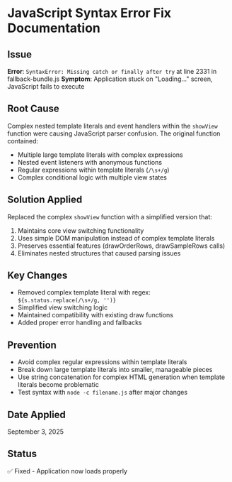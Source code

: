 # JavaScript Syntax Error Fix Documentation

## Issue
**Error**: `SyntaxError: Missing catch or finally after try` at line 2331 in fallback-bundle.js
**Symptom**: Application stuck on "Loading..." screen, JavaScript fails to execute

## Root Cause
Complex nested template literals and event handlers within the `showView` function were causing JavaScript parser confusion. The original function contained:
- Multiple large template literals with complex expressions
- Nested event listeners with anonymous functions
- Regular expressions within template literals (`/\s+/g`)
- Complex conditional logic with multiple view states

## Solution Applied
Replaced the complex `showView` function with a simplified version that:
1. Maintains core view switching functionality
2. Uses simple DOM manipulation instead of complex template literals
3. Preserves essential features (drawOrderRows, drawSampleRows calls)
4. Eliminates nested structures that caused parsing issues

## Key Changes
- Removed complex template literal with regex: `${s.status.replace(/\s+/g, '')}`
- Simplified view switching logic
- Maintained compatibility with existing draw functions
- Added proper error handling and fallbacks

## Prevention
- Avoid complex regular expressions within template literals
- Break down large template literals into smaller, manageable pieces
- Use string concatenation for complex HTML generation when template literals become problematic
- Test syntax with `node -c filename.js` after major changes

## Date Applied
September 3, 2025

## Status
✅ Fixed - Application now loads properly
